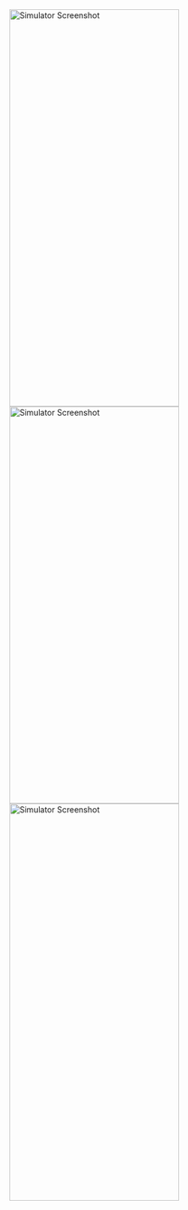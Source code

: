  
<img src="https://github.com/user-attachments/assets/d0c20891-a4ab-4ffd-ba1a-430a8e282af8" alt="Simulator Screenshot" width="300" height="700">
<img src="https://github.com/user-attachments/assets/24c29ba1-66c6-46ae-b123-2229f5398c82" alt="Simulator Screenshot" width="300" height="700">
<img src="https://github.com/user-attachments/assets/ca3ee73d-b581-4f66-8dad-0d90b10e25aa" alt="Simulator Screenshot" width="300" height="700">
